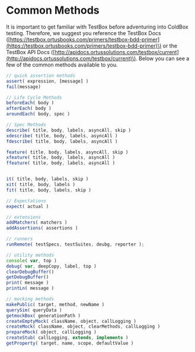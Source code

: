 # Common Methods

It is important to get familiar with TestBox before adventuring into ColdBox testing. Therefore, we suggest you reference the TestBox Docs \([https://testbox.ortusbooks.com/primers/testbox-bdd-primer](https://testbox.ortusbooks.com/primers/testbox-bdd-primer)\) or the TestBox API Docs \([http://apidocs.ortussolutions.com/testbox/current](http://apidocs.ortussolutions.com/testbox/current)\).  Below you can see a few of the common methods available to you.

```javascript
// quick assertion methods
assert( expression, [message] )
fail(message)

// Life Cycle Methods
beforeEach( body )
afterEach( body )
aroundEach( body, spec )

// Spec Methods
describe( title, body, labels, asyncAll, skip )
xdescribe( title, body, labels, asyncAll )
fdescribe( title, body, labels, asyncAll )

feature( title, body, labels, asyncAll, skip )
xfeature( title, body, labels, asyncAll )
ffeature( title, body, labels, asyncAll )


it( title, body, labels, skip )
xit( title, body, labels )
fit( title, body, labels, skip )

// Expectations
expect( actual )

// extensions
addMatchers( matchers )
addAssertions( assertions )

// runners
runRemote( testSpecs, testSuites, deubg, reporter );

// utility methods
console( var, top )
debug( var, deepCopy, label, top )
clearDebugBuffer()
getDebugBuffer()
print( message )
printLn( message )

// mocking methods
makePublic( target, method, newName )
querySim( queryData )
getmockBox( generationPath )
createEmptyMock( className, object, callLogging )
createMock( className, object, clearMethods, callLogging )
prepareMock( object, callLogging )
createStub( callLogging, extends, implements )
getProperty( target, name, scope, defaultValue )
```

